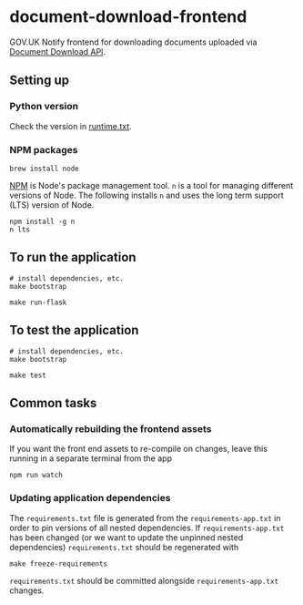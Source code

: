# document-download-frontend

GOV.UK Notify frontend for downloading documents uploaded via [Document Download API](https://github.com/alphagov/document-download-api).

## Setting up

### Python version

Check the version in [runtime.txt](runtime.txt).

### NPM packages

```shell
brew install node
```

[NPM](npmjs.org) is Node's package management tool. `n` is a tool for managing different versions of Node. The following installs `n` and uses the long term support (LTS) version of Node.

```shell
npm install -g n
n lts
```

## To run the application

```shell
# install dependencies, etc.
make bootstrap

make run-flask
```

## To test the application

```shell
# install dependencies, etc.
make bootstrap

make test
```

## Common tasks

### Automatically rebuilding the frontend assets

If you want the front end assets to re-compile on changes, leave this running
in a separate terminal from the app

```shell
npm run watch
```

### Updating application dependencies

The `requirements.txt` file is generated from the `requirements-app.txt` in order to pin versions of all nested dependencies. If `requirements-app.txt` has been changed (or we want to update the unpinned nested dependencies) `requirements.txt` should be regenerated with

```
make freeze-requirements
```

`requirements.txt` should be committed alongside `requirements-app.txt` changes.
